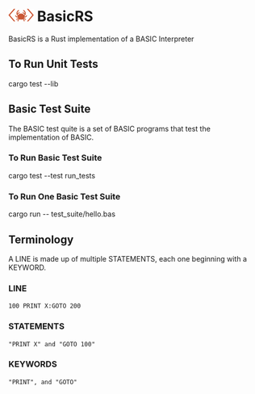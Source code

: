 #  <img src="images/logo2.png" alt="Logo" width="50" height="25"> BasicRS

BasicRS is a Rust implementation of a BASIC Interpreter 

## To Run Unit Tests

cargo test --lib

## Basic Test Suite
The BASIC test quite is a set of BASIC programs that test the implementation of BASIC. 

### To Run Basic Test Suite
cargo test --test run_tests

### To Run One Basic Test Suite

cargo run -- test_suite/hello.bas


## Terminology
A LINE is made up of multiple STATEMENTS, each one beginning with a KEYWORD.

### LINE
    100 PRINT X:GOTO 200
### STATEMENTS
    "PRINT X" and "GOTO 100"
### KEYWORDS
    "PRINT", and "GOTO"

